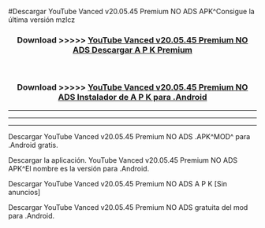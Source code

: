 #Descargar YouTube Vanced v20.05.45 Premium NO ADS  APK^Consigue la última versión mzlcz



<div align="center">
<h3>Download >>>>> <a href="https://es-sites.web.app/?es= YouTube Vanced v20.05.45 Premium NO ADS ">YouTube Vanced v20.05.45 Premium NO ADS  Descargar A P K Premium</a></h3><br>

<h3>Download >>>>> <a href="https://es-sites.web.app/?es= YouTube Vanced v20.05.45 Premium NO ADS ">YouTube Vanced v20.05.45 Premium NO ADS  Instalador de A P K para .Android</a></h3>
</div>


----------------------------------------------------------

----------------------------------------------------------

----------------------------------------------------------

Descargar YouTube Vanced v20.05.45 Premium NO ADS  .APK^MOD^ para .Android gratis.

Descargar la aplicación. YouTube Vanced v20.05.45 Premium NO ADS  APK^El nombre es la versión para .Android.

Descargar YouTube Vanced v20.05.45 Premium NO ADS  A P K [Sin anuncios]

Descargar YouTube Vanced v20.05.45 Premium NO ADS  gratuita del mod para .Android.